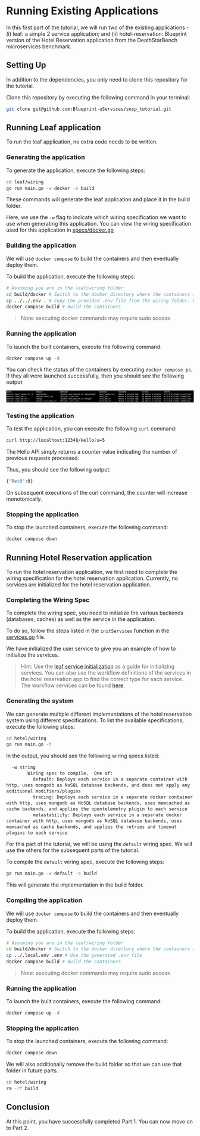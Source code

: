 # Running Existing Applications

In this first part of the tutorial, we will run two of the existing applications - (i) leaf: a simple 2 service application; and (ii) hotel-reservation: Blueprint version of the Hotel Reservation application from the DeathStarBench microservices benchmark.

## Setting Up

In addition to the dependencies, you only need to clone this repository for the tutorial. 

Clone this repository by executing the following command in your terminal:

```bash
git clone git@github.com:Blueprint-uServices/sosp_tutorial.git
```

## Running Leaf application

To run the leaf application, no extra code needs to be written. 

### Generating the application

To generate the application, execute the following steps:

```bash
cd leaf/wiring
go run main.go -w docker -o build
```

These commands will generate the leaf application and place it in the build folder.

Here, we use the `-w` flag to indicate which wiring specification we want to use when generating this application. You can view the wiring specification used for this application in [specs/docker.go](./leaf/wiring/specs/docker.go)

### Building the application

We will use `docker compose` to build the containers and then eventually deploy them.

To build the application, execute the following steps:

```bash
# Assuming you are in the leaf/wiring folder
cd build/docker # Switch to the docker directory where the containers are
cp ../../.env . # Copy the provided .env file from the wiring folder. Note that we are not using the generated .env file for simplicity.
docker compose build # Build the containers
```

> Note: executing docker commands may require sudo access

### Running the application

To launch the built containers, execute the following command:

```bash
docker compose up -d
```

You can check the status of the containers by executing `docker compose ps`. If they all were launched successfully, then you should see the following output

![image info](./outputs/leaf_ps.png)

### Testing the application

To test the application, you can execute the following `curl` command:

```bash
curl http://localhost:12348/Hello?a=5
```

The Hello API simply returns a counter value indicating the number of previous requests processed.

Thus, you should see the following output:

```bash
{"Ret0":0}
```

On subsequent executions of the curl command, the counter will increase monotonically.

### Stopping the application

To stop the launched containers, execute the following command:

```bash
docker compose down
```

## Running Hotel Reservation application

To run the hotel reservation application, we first need to complete the wiring specification for the hotel reservation application. Currently, no services are initialized for the hotel reservation application.

### Completing the Wiring Spec

To complete the wiring spec, you need to initialize the various backends (databases, caches) as well as the service in the application.

To do so, follow the steps listed in the `initServices` function in the [services.go](./hotel/wiring/specs/services.go) file.

We have initialized the user service to give you an example of how to initialize the services.

> Hint: Use the [leaf service initialization](./leaf/wiring/specs/docker.go) as a guide for initializing services. You can also use the workflow definitions of the services in the hotel reservation app to find the correct type for each service. The workflow services can be found [here](https://github.com/Blueprint-uServices/blueprint/tree/main/examples/dsb_hotel/workflow/hotelreservation).

### Generating the system

We can generate multiple different implementations of the hotel reservation system using different specifications. To list the available specifications, execute the following steps:

```bash
cd hotel/wiring
go run main.go -h
```

In the output, you should see the following wiring specs listed:

```
  -w string
    	Wiring spec to compile.  One of:
    	  default: Deploys each service in a separate container with http, uses mongodb as NoSQL database backends, and does not apply any additional modifiers/plugins
    	  tracing: Deploys each service in a separate docker container with http, uses mongodb as NoSQL database backends, uses memcached as cache backends, and applies the opentelemetry plugin to each service
    	  metastability: Deploys each service in a separate docker container with http, uses mongodb as NoSQL database backends, uses memcached as cache backends, and applies the retries and timeout plugins to each service

```

For this part of the tutorial, we will be using the `default` wiring spec. We will use the others for the subsequent parts of the tutorial.

To compile the `default` wiring spec, execute the following steps:

```bash
go run main.go -w default -o build
```

This will generate the implementation in the build folder.

### Compiling the application

We will use `docker compose` to build the containers and then eventually deploy them.

To build the application, execute the following steps:

```bash
# Assuming you are in the leaf/wiring folder
cd build/docker # Switch to the docker directory where the containers are
cp ../.local.env .env # Use the generated .env file
docker compose build # Build the containers
```

> Note: executing docker commands may require sudo access

### Running the application

To launch the built containers, execute the following command:

```bash
docker compose up -d
```

### Stopping the application

To stop the launched containers, execute the following command:

```bash
docker compose down
```

We will also additionally remove the build folder so that we can use that folder in future parts.

```bash
cd hotel/wiring
rm -rf build
```

## Conclusion

At this point, you have successfully completed Part 1. You can now move on to Part 2.